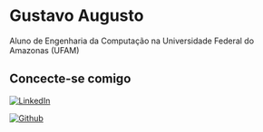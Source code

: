 
# Gustavo Augusto

Aluno de Engenharia da Computação na Universidade Federal do Amazonas (UFAM)

## Concecte-se comigo
[![LinkedIn](https://img.shields.io/badge/LinkedIn-357?style=for-the-badge&logo=linkedin&logoColor=ffff)](https://www.linkedin.com/in/Tiago-Angeli-308395223/)

[![Github](https://img.shields.io/badge/Github-357?style=for-the-badge&logo=Github&logoColor=fffff)](https://github.com/ToSemIdeia02)

